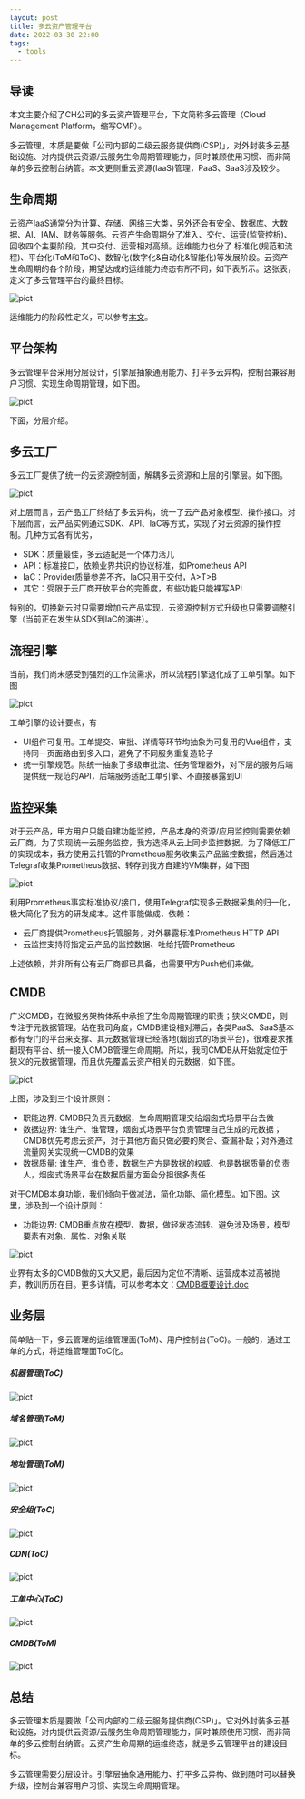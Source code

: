 ```yaml
---
layout: post
title: 多云资产管理平台
date: 2022-03-30 22:00
tags:
  - tools
---
```


## 导读
本文主要介绍了CH公司的多云资产管理平台，下文简称多云管理（Cloud Management Platform，缩写CMP）。

多云管理，本质是要做「公司内部的二级云服务提供商(CSP)」，对外封装多云基础设施、对内提供云资源/云服务生命周期管理能力，同时兼顾使用习惯、而非简单的多云控制台纳管。本文更侧重云资源(IaaS)管理，PaaS、SaaS涉及较少。


## 生命周期
云资产IaaS通常分为计算、存储、网络三大类，另外还会有安全、数据库、大数据、AI、IAM、财务等服务。云资产生命周期分了准入、交付、运营(监管控析)、回收四个主要阶段，其中交付、运营相对高频。运维能力也分了 标准化(规范和流程)、平台化(ToM和ToC)、数智化(数字化&自动化&智能化)等发展阶段。云资产生命周期的各个阶段，期望达成的运维能力终态有所不同，如下表所示。这张表，定义了多云管理平台的最终目标。

![pict](https://raw.githubusercontent.com/niean/niean.github.io/master/images/20220330/cmp-objects.png)

运维能力的阶段性定义，可以参考[本文](https://blog.niean.name/2020/01/01/op-roadmaps)。


## 平台架构
多云管理平台采用分层设计，引擎层抽象通用能力、打平多云异构，控制台兼容用户习惯、实现生命周期管理，如下图。

![pict](https://raw.githubusercontent.com/niean/niean.github.io/master/images/20220330/cmp-arch.png)

下面，分层介绍。


## 多云工厂
多云工厂提供了统一的云资源控制面，解耦多云资源和上层的引擎层。如下图。

![pict](https://raw.githubusercontent.com/niean/niean.github.io/master/images/20220330/cmp-factory.png)

对上层而言，云产品工厂终结了多云异构，统一了云产品对象模型、操作接口。对下层而言，云产品实例通过SDK、API、IaC等方式，实现了对云资源的操作控制。几种方式各有优劣，

- SDK：质量最佳，多云适配是一个体力活儿
- API：标准接口，依赖业界共识的协议标准，如Prometheus API
- IaC：Provider质量参差不齐，IaC只用于交付，A>T>B
- 其它：受限于云厂商开放平台的完善度，有些功能只能裸写API

特别的，切换新云时只需要增加云产品实现，云资源控制方式升级也只需要调整引擎（当前正在发生从SDK到IaC的演进）。


## 流程引擎
当前，我们尚未感受到强烈的工作流需求，所以流程引擎退化成了工单引擎。如下图

![pict](https://raw.githubusercontent.com/niean/niean.github.io/master/images/20220330/cmp-gongdan.png)

工单引擎的设计要点，有

- UI组件可复用。工单提交、审批、详情等环节均抽象为可复用的Vue组件，支持同一页面路由到多入口，避免了不同服务重复造轮子
- 统一引擎规范。除统一抽象了多级审批流、任务管理器外，对下层的服务后端提供统一规范的API，后端服务适配工单引擎、不直接暴露到UI


## 监控采集
对于云产品，甲方用户只能自建功能监控，产品本身的资源/应用监控则需要依赖云厂商。为了实现统一云服务监控，我方选择从云上同步监控数据。为了降低工厂的实现成本，我方使用云托管的Prometheus服务收集云产品监控数据，然后通过Telegraf收集Prometheus数据、转存到我方自建的VM集群，如下图

![pict](https://raw.githubusercontent.com/niean/niean.github.io/master/images/20220330/cmp-observation.png)

利用Prometheus事实标准协议/接口，使用Telegraf实现多云数据采集的归一化，极大简化了我方的研发成本。这件事能做成，依赖：

- 云厂商提供Prometheus托管服务，对外暴露标准Prometheus HTTP API
- 云监控支持将指定云产品的监控数据、吐给托管Prometheus

上述依赖，并非所有公有云厂商都已具备，也需要甲方Push他们来做。


## CMDB
广义CMDB，在微服务架构体系中承担了生命周期管理的职责；狭义CMDB，则专注于元数据管理。站在我司角度，CMDB建设相对滞后，各类PaaS、SaaS基本都有专门的平台来支撑、其元数据管理已经落地(烟囱式的场景平台)，很难要求推翻现有平台、统一接入CMDB管理生命周期。所以，我司CMDB从开始就定位于狭义的元数据管理，而且优先覆盖云资产相关的元数据，如下图。

![pict](https://raw.githubusercontent.com/niean/niean.github.io/master/images/20220330/cmp-cmdb1.png)

上图，涉及到三个设计原则：

- 职能边界: CMDB只负责元数据，生命周期管理交给烟囱式场景平台去做
- 数据边界: 谁生产、谁管理，烟囱式场景平台负责管理自己生成的元数据；CMDB优先考虑云资产，对于其他方面只做必要的聚合、查漏补缺；对外通过流量网关实现统一CMDB的效果
- 数据质量: 谁生产、谁负责，数据生产方是数据的权威、也是数据质量的负责人，烟囱式场景平台在数据质量方面会分担很多责任


对于CMDB本身功能，我们倾向于做减法，简化功能、简化模型。如下图。这里，涉及到一个设计原则：

- 功能边界: CMDB重点放在模型、数据，做轻状态流转、避免涉及场景，模型要素有对象、属性、对象关联

![pict](https://raw.githubusercontent.com/niean/niean.github.io/master/images/20220330/cmp-cmdb2.png)

业界有太多的CMDB做的又大又肥，最后因为定位不清晰、运营成本过高被抛弃，教训历历在目。更多详情，可以参考本文：<a href="https://raw.githubusercontent.com/niean/niean.github.io/master/images/20220330/CMDB-概要设计.doc" target="_blank">CMDB概要设计.doc</a>


## 业务层
简单贴一下，多云管理的运维管理面(ToM)、用户控制台(ToC)。一般的，通过工单的方式，将运维管理面ToC化。

##### 机器管理(ToC)
![pict](https://raw.githubusercontent.com/niean/niean.github.io/master/images/20220330/cmp-biz-server.png)

##### 域名管理(ToM)
![pict](https://raw.githubusercontent.com/niean/niean.github.io/master/images/20220330/cmp-biz-domain.png)

##### 地址管理(ToM)
![pict](https://raw.githubusercontent.com/niean/niean.github.io/master/images/20220330/cmp-biz-ips.png)

##### 安全组(ToC)
![pict](https://raw.githubusercontent.com/niean/niean.github.io/master/images/20220330/cmp-biz-sg.png)

##### CDN(ToC)
![pict](https://raw.githubusercontent.com/niean/niean.github.io/master/images/20220330/cmp-biz-cdn.png)

##### 工单中心(ToC)
![pict](https://raw.githubusercontent.com/niean/niean.github.io/master/images/20220330/cmp-biz-gongdan.png)

##### CMDB(ToM)
![pict](https://raw.githubusercontent.com/niean/niean.github.io/master/images/20220330/cmp-biz-cmdb.png)



## 总结
多云管理本质是要做「公司内部的二级云服务提供商(CSP)」。它对外封装多云基础设施，对内提供云资源/云服务生命周期管理能力，同时兼顾使用习惯、而非简单的多云控制台纳管。云资产生命周期的运维终态，就是多云管理平台的建设目标。

多云管理需要分层设计。引擎层抽象通用能力、打平多云异构、做到随时可以替换升级，控制台兼容用户习惯、实现生命周期管理。
